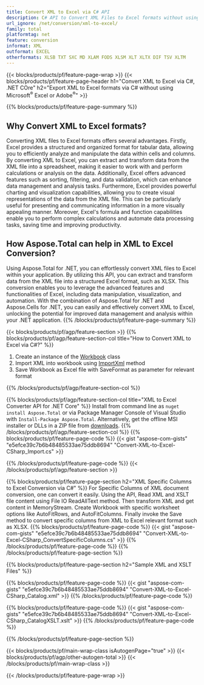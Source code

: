 ```yaml
---
title: Convert XML to Excel via C# API
description: C# API to Convert XML Files to Excel formats without using Microsoft Excel or Adobe Reader
url_ignore: /net/conversion/xml-to-excel/
family: total
platformtag: net
feature: conversion
informat: XML
outformat: EXCEL
otherformats: XLSB TXT SXC MD XLAM FODS XLSM XLT XLTX DIF TSV XLTM
---
```

{{< blocks/products/pf/feature-page-wrap >}}
{{< blocks/products/pf/feature-page-header h1="Convert XML to Excel via C#, .NET COre" h2="Export XML to Excel formats via C# without using Microsoft<sup>&reg;</sup> Excel or Adobe<sup>&reg;</sup>" >}}

{{% blocks/products/pf/feature-page-summary %}}

<h2 class="heading-border">Why Convert XML to Excel formats?</h2>

Converting XML files to Excel formats offers several advantages. Firstly, Excel provides a structured and organized format for tabular data, allowing you to efficiently analyze and manipulate the data within cells and columns. By converting XML to Excel, you can extract and transform data from the XML file into a spreadsheet, making it easier to work with and perform calculations or analysis on the data. Additionally, Excel offers advanced features such as sorting, filtering, and data validation, which can enhance data management and analysis tasks. Furthermore, Excel provides powerful charting and visualization capabilities, allowing you to create visual representations of the data from the XML file. This can be particularly useful for presenting and communicating information in a more visually appealing manner. Moreover, Excel's formula and function capabilities enable you to perform complex calculations and automate data processing tasks, saving time and improving productivity.

<h2 class="heading-border">How Aspose.Total can help in XML to Excel Conversion?</h2>

Using Aspose.Total for .NET, you can effortlessly convert XML files to Excel within your application. By utilizing this API, you can extract and transform data from the XML file into a structured Excel format, such as XLSX. This conversion enables you to leverage the advanced features and functionalities of Excel, including data manipulation, visualization, and automation. With the combination of Aspose.Total for .NET and Aspose.Cells for .NET, you can easily and effectively convert XML to Excel, unlocking the potential for improved data management and analysis within your .NET application.
{{% /blocks/products/pf/feature-page-summary  %}}

{{< blocks/products/pf/agp/feature-section >}}
{{% blocks/products/pf/agp/feature-section-col title="How to Convert XML to Excel via C#?" %}}
1. Create an instance of the [Workbook](https://reference.aspose.com/cells/net/aspose.cells/workbook/) class
2. Import XML into workbook using [ImportXml](https://reference.aspose.com/cells/net/aspose.cells/workbook/importxml/) method
3. Save Workbook as Excel file with SaveFormat as parameter for relevant format 

{{% /blocks/products/pf/agp/feature-section-col %}}

{{% blocks/products/pf/agp/feature-section-col title="XML to Excel Converter API for .NET Core" %}}
Install from command line as ```nuget install Aspose.Total``` or via Package Manager Console of Visual Studio with ```Install-Package Aspose.Total```. Alternatively, get the offline MSI installer or DLLs in a ZIP file from [downloads](https://releases.aspose.com/total/net).
{{% /blocks/products/pf/agp/feature-section-col %}}
{{% blocks/products/pf/feature-page-code %}}
{{< gist "aspose-com-gists" "e5efce39c7b6b48485533ae75ddb8694" "Convert-XML-to-Excel-CSharp_Import.cs" >}}

{{% /blocks/products/pf/feature-page-code %}}
{{< /blocks/products/pf/agp/feature-section >}}

{{% blocks/products/pf/feature-page-section  h2="XML Specific Columns to Excel Conversion via C#" %}}
For Specific Columns of XML document conversion, one can convert it easily. Using the API, Read XML and XSLT file content using File IO ReadAllText method. Then transform XML and get content in MemoryStream. Create Workbook with specific worksheet options like AutoFitRows, and AutoFitColumns. Finally invoke the Save method to convert specific columns from XML to Excel relevant format such as XLSX.
{{% blocks/products/pf/feature-page-code %}}
{{< gist "aspose-com-gists" "e5efce39c7b6b48485533ae75ddb8694" "Convert-XML-to-Excel-CSharp_ConvertSpecificColumns.cs" >}}
{{% /blocks/products/pf/feature-page-code  %}}
{{% /blocks/products/pf/feature-page-section %}}

{{% blocks/products/pf/feature-page-section  h2="Sample XML and XSLT Files" %}}

{{% blocks/products/pf/feature-page-code %}}
{{< gist "aspose-com-gists" "e5efce39c7b6b48485533ae75ddb8694" "Convert-XML-to-Excel-CSharp_Catalog.xml" >}}
{{% /blocks/products/pf/feature-page-code  %}}

{{% blocks/products/pf/feature-page-code %}}
{{< gist "aspose-com-gists" "e5efce39c7b6b48485533ae75ddb8694" "Convert-XML-to-Excel-CSharp_CatalogXSLT.xslt" >}}
{{% /blocks/products/pf/feature-page-code  %}}

{{% /blocks/products/pf/feature-page-section %}}

{{< blocks/products/pf/main-wrap-class isAutogenPage="true" >}}
{{< blocks/products/pf/agp/other-autogen-total >}}
{{< /blocks/products/pf/main-wrap-class >}}

{{< /blocks/products/pf/feature-page-wrap >}}